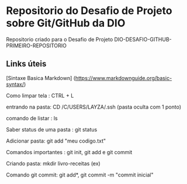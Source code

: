 #  Repositorio do Desafio de Projeto sobre Git/GitHub da DIO
Repositorio criado para o Desafio de Projeto
DIO-DESAFIO-GITHUB-PRIMEIRO-REPOSITORIO

## Links úteis
[Sintaxe Basica Markdown] (https://www.markdownguide.org/basic-syntax/)



Como limpar tela : CTRL + L

entrando na pasta: CD /C/USERS/LAYZA/.ssh (pasta oculta com 1 ponto)

comando de listar : ls

Saber status de uma pasta : git status

Adicionar pasta: git add "meu codigo.txt"

Comandos importantes : git init, git add e git commit

Criando pasta: mkdir livro-receitas (ex)

Comando git commit: git add*, git commit -m "commit inicial"

